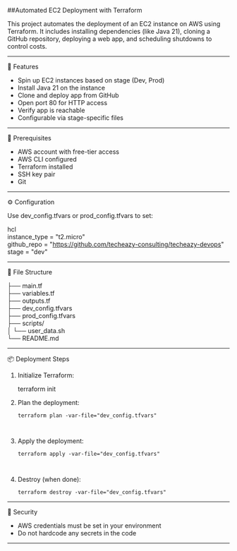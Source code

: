 ##Automated EC2 Deployment with Terraform

This project automates the deployment of an EC2 instance on AWS using Terraform. It includes installing dependencies (like Java 21), cloning a GitHub repository, deploying a web app, and scheduling shutdowns to control costs.

---

🚀 Features

- Spin up EC2 instances based on stage (Dev, Prod)
- Install Java 21 on the instance
- Clone and deploy app from GitHub
- Open port 80 for HTTP access
- Verify app is reachable
- Configurable via stage-specific files

---

🔧 Prerequisites

- AWS account with free-tier access
- AWS CLI configured
- Terraform installed
- SSH key pair
- Git

---

⚙ Configuration

Use dev_config.tfvars or prod_config.tfvars to set:   
     
hcl                                
instance_type = "t2.micro"                                                       
github_repo   = "https://github.com/techeazy-consulting/techeazy-devops"            
stage         = "dev"                          

---


📁 File Structure        
                  
                     
├── main.tf              
├── variables.tf                      
├── outputs.tf                  
├── dev_config.tfvars                    
├── prod_config.tfvars                  
├── scripts/                     
│   └── user_data.sh                           
└── README.md                                      


---

📦 Deployment Steps

1. Initialize Terraform:        
                   
   terraform init              
                                  
                           
2. Plan the deployment:             
   ```                                               
   terraform plan -var-file="dev_config.tfvars"          
                             
                             
3. Apply the deployment:                      
   ```                                               
   terraform apply -var-file="dev_config.tfvars"              
                               
                             
4. Destroy (when done):       
   ```                                                   
   terraform destroy -var-file="dev_config.tfvars"      
   ```                   
                   
---               

🔐 Security

- AWS credentials must be set in your environment
- Do not hardcode any secrets in the code

---
